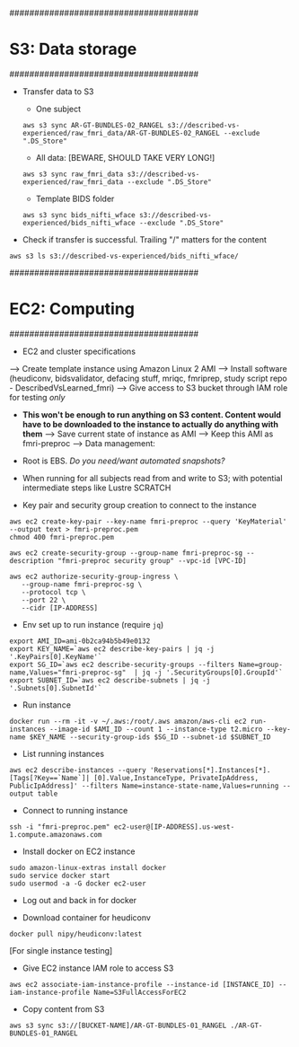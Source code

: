 
######################################
# S3: Data storage
######################################
- Transfer data to S3
  - One subject
  ```
  aws s3 sync AR-GT-BUNDLES-02_RANGEL s3://described-vs-experienced/raw_fmri_data/AR-GT-BUNDLES-02_RANGEL --exclude ".DS_Store"
  ```
  - All data: [BEWARE, SHOULD TAKE VERY LONG!]
  ```
  aws s3 sync raw_fmri_data s3://described-vs-experienced/raw_fmri_data --exclude ".DS_Store"
  ```
  - Template BIDS folder
  ```
  aws s3 sync bids_nifti_wface s3://described-vs-experienced/bids_nifti_wface --exclude ".DS_Store"
  ```

- Check if transfer is successful. Trailing "/" matters for the content
```
aws s3 ls s3://described-vs-experienced/bids_nifti_wface/
```

######################################
# EC2: Computing
######################################
- EC2 and cluster specifications

--> Create template instance using Amazon Linux 2 AMI
--> Install software (heudiconv, bidsvalidator, defacing stuff, mriqc, fmriprep, study script repo - DescribedVsLearned_fmri)
--> Give access to S3 bucket through IAM role for testing *only*
  - **This won't be enough to run anything on S3 content. Content would have to be downloaded to the instance to actually do anything with them**
--> Save current state of instance as AMI
--> Keep this AMI as fmri-preproc
--> Data management:
  - Root is EBS. *Do you need/want automated snapshots?*
  - When running for all subjects read from and write to S3; with potential intermediate steps like Lustre SCRATCH


- Key pair and security group creation to connect to the instance
```
aws ec2 create-key-pair --key-name fmri-preproc --query 'KeyMaterial' --output text > fmri-preproc.pem
chmod 400 fmri-preproc.pem

aws ec2 create-security-group --group-name fmri-preproc-sg --description "fmri-preproc security group" --vpc-id [VPC-ID]

aws ec2 authorize-security-group-ingress \
   --group-name fmri-preproc-sg \
   --protocol tcp \
   --port 22 \
   --cidr [IP-ADDRESS]
```

- Env set up to run instance (require `jq`)
```
export AMI_ID=ami-0b2ca94b5b49e0132
export KEY_NAME=`aws ec2 describe-key-pairs | jq -j '.KeyPairs[0].KeyName'`
export SG_ID=`aws ec2 describe-security-groups --filters Name=group-name,Values="fmri-preproc-sg"  | jq -j '.SecurityGroups[0].GroupId'`
export SUBNET_ID=`aws ec2 describe-subnets | jq -j '.Subnets[0].SubnetId'`
```

- Run instance
```
docker run --rm -it -v ~/.aws:/root/.aws amazon/aws-cli ec2 run-instances --image-id $AMI_ID --count 1 --instance-type t2.micro --key-name $KEY_NAME --security-group-ids $SG_ID --subnet-id $SUBNET_ID
```

- List running instances
```
aws ec2 describe-instances --query 'Reservations[*].Instances[*].[Tags[?Key==`Name`]| [0].Value,InstanceType, PrivateIpAddress, PublicIpAddress]' --filters Name=instance-state-name,Values=running --output table
```

- Connect to running instance
```
ssh -i "fmri-preproc.pem" ec2-user@[IP-ADDRESS].us-west-1.compute.amazonaws.com
```

- Install docker on EC2 instance
```
sudo amazon-linux-extras install docker
sudo service docker start
sudo usermod -a -G docker ec2-user
```

- Log out and back in for docker

- Download container for heudiconv
```
docker pull nipy/heudiconv:latest
```

[For single instance testing]
- Give EC2 instance IAM role to access S3
```
aws ec2 associate-iam-instance-profile --instance-id [INSTANCE_ID] --iam-instance-profile Name=S3FullAccessForEC2
```

- Copy content from S3
```
aws s3 sync s3://[BUCKET-NAME]/AR-GT-BUNDLES-01_RANGEL ./AR-GT-BUNDLES-01_RANGEL
```
